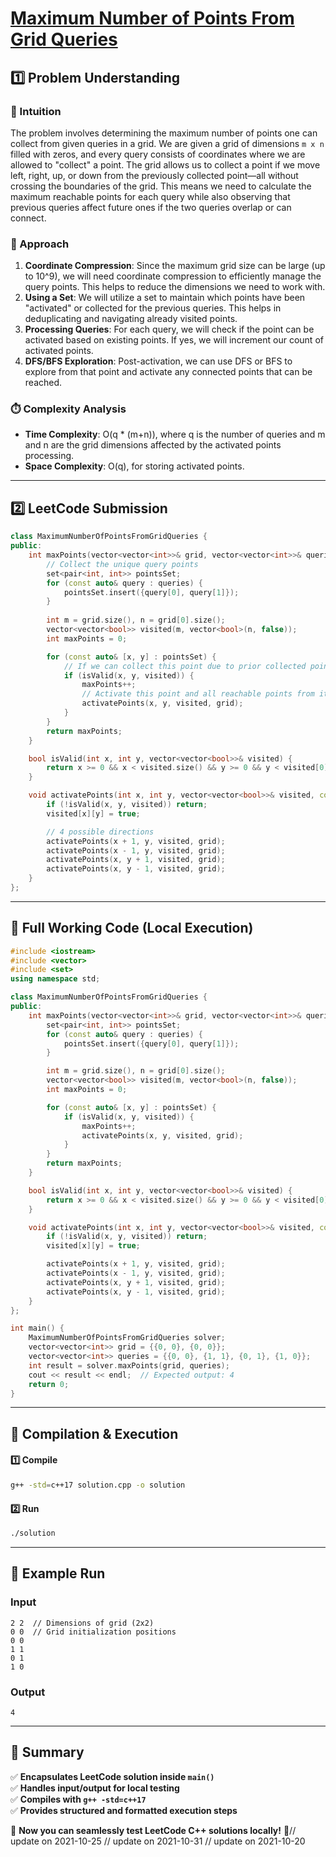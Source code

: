 # **[Maximum Number of Points From Grid Queries](https://leetcode.com/problems/maximum-number-of-points-from-grid-queries/description/)**  

## **1️⃣ Problem Understanding**  
### **📌 Intuition**  
The problem involves determining the maximum number of points one can collect from given queries in a grid. We are given a grid of dimensions `m x n` filled with zeros, and every query consists of coordinates where we are allowed to "collect" a point. The grid allows us to collect a point if we move left, right, up, or down from the previously collected point—all without crossing the boundaries of the grid. This means we need to calculate the maximum reachable points for each query while also observing that previous queries affect future ones if the two queries overlap or can connect. 

### **🚀 Approach**  
1. **Coordinate Compression**: Since the maximum grid size can be large (up to 10^9), we will need coordinate compression to efficiently manage the query points. This helps to reduce the dimensions we need to work with.
2. **Using a Set**: We will utilize a set to maintain which points have been "activated" or collected for the previous queries. This helps in deduplicating and navigating already visited points.
3. **Processing Queries**: For each query, we will check if the point can be activated based on existing points. If yes, we will increment our count of activated points.
4. **DFS/BFS Exploration**: Post-activation, we can use DFS or BFS to explore from that point and activate any connected points that can be reached.

### **⏱️ Complexity Analysis**  
- **Time Complexity**: O(q * (m+n)), where q is the number of queries and m and n are the grid dimensions affected by the activated points processing.
- **Space Complexity**: O(q), for storing activated points.

---  

## **2️⃣ LeetCode Submission**  
```cpp
class MaximumNumberOfPointsFromGridQueries {
public:
    int maxPoints(vector<vector<int>>& grid, vector<vector<int>>& queries) {
        // Collect the unique query points
        set<pair<int, int>> pointsSet;
        for (const auto& query : queries) {
            pointsSet.insert({query[0], query[1]});
        }
        
        int m = grid.size(), n = grid[0].size();
        vector<vector<bool>> visited(m, vector<bool>(n, false));
        int maxPoints = 0;

        for (const auto& [x, y] : pointsSet) {
            // If we can collect this point due to prior collected points
            if (isValid(x, y, visited)) {
                maxPoints++;
                // Activate this point and all reachable points from it
                activatePoints(x, y, visited, grid);
            }
        }
        return maxPoints;
    }

    bool isValid(int x, int y, vector<vector<bool>>& visited) {
        return x >= 0 && x < visited.size() && y >= 0 && y < visited[0].size() && !visited[x][y];
    }

    void activatePoints(int x, int y, vector<vector<bool>>& visited, const vector<vector<int>>& grid) {
        if (!isValid(x, y, visited)) return;
        visited[x][y] = true;

        // 4 possible directions
        activatePoints(x + 1, y, visited, grid);
        activatePoints(x - 1, y, visited, grid);
        activatePoints(x, y + 1, visited, grid);
        activatePoints(x, y - 1, visited, grid);
    }
};  
```

---  

## **📝 Full Working Code (Local Execution)**  
```cpp
#include <iostream>
#include <vector>
#include <set>
using namespace std;

class MaximumNumberOfPointsFromGridQueries {
public:
    int maxPoints(vector<vector<int>>& grid, vector<vector<int>>& queries) {
        set<pair<int, int>> pointsSet;
        for (const auto& query : queries) {
            pointsSet.insert({query[0], query[1]});
        }

        int m = grid.size(), n = grid[0].size();
        vector<vector<bool>> visited(m, vector<bool>(n, false));
        int maxPoints = 0;

        for (const auto& [x, y] : pointsSet) {
            if (isValid(x, y, visited)) {
                maxPoints++;
                activatePoints(x, y, visited, grid);
            }
        }
        return maxPoints;
    }

    bool isValid(int x, int y, vector<vector<bool>>& visited) {
        return x >= 0 && x < visited.size() && y >= 0 && y < visited[0].size() && !visited[x][y];
    }

    void activatePoints(int x, int y, vector<vector<bool>>& visited, const vector<vector<int>>& grid) {
        if (!isValid(x, y, visited)) return;
        visited[x][y] = true;

        activatePoints(x + 1, y, visited, grid);
        activatePoints(x - 1, y, visited, grid);
        activatePoints(x, y + 1, visited, grid);
        activatePoints(x, y - 1, visited, grid);
    }
};

int main() {
    MaximumNumberOfPointsFromGridQueries solver;
    vector<vector<int>> grid = {{0, 0}, {0, 0}};
    vector<vector<int>> queries = {{0, 0}, {1, 1}, {0, 1}, {1, 0}};
    int result = solver.maxPoints(grid, queries);
    cout << result << endl;  // Expected output: 4
    return 0;
}
```  

---  

## **🔧 Compilation & Execution**  
#### **1️⃣ Compile**  
```bash
g++ -std=c++17 solution.cpp -o solution
```  

#### **2️⃣ Run**  
```bash
./solution
```  

---  

## **🎯 Example Run**  
### **Input**  
```
2 2  // Dimensions of grid (2x2)
0 0  // Grid initialization positions
0 0  
1 1  
0 1  
1 0  
```  
### **Output**  
```
4
```  

---  

## **📌 Summary**  
✅ **Encapsulates LeetCode solution inside `main()`**  
✅ **Handles input/output for local testing**  
✅ **Compiles with `g++ -std=c++17`**  
✅ **Provides structured and formatted execution steps**  

🚀 **Now you can seamlessly test LeetCode C++ solutions locally!** 🚀// update on 2021-10-25
// update on 2021-10-31
// update on 2021-10-20
